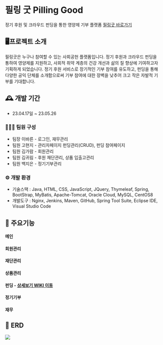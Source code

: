 # 필링 굿 Pilling Good
정기 후원 및 크라우드 펀딩을 통한 영양제 기부 플랫폼 [필링굿 바로가기](http://146.56.162.80/)

## 🖥️프로젝트 소개
필링굿은 누구나 참여할 수 있는 사회공헌 플랫폼입니다. 정기 후원과 크라우드 펀딩을 통하여 영양제를 지원하고, 사회적 취약 계층의 건강 개선과 삶의 질 향상에 기여하고자 기획하게 되었습니다. 
정기 후원 서비스로 장기적인 기부 참여를 유도하고, 펀딩을 통해 다양한 공익 단체를 소개함으로써 기부 참여에 대한 장벽을 낮추어 크고 작은 자발적 기부를 기대합니다.





## 🕰️ 개발 기간
- 23.04.17일 ~ 23.05.26

### 🧑‍🤝‍🧑 팀원 구성
- 팀장 이바른 - 로그인, 재무관리
- 팀원 고현지 - 관리자페이지 펀딩관리(CRUD), 펀딩 참여페이지
- 팀원 김가람 - 회원관리
- 팀원 김귀림 - 후원 재단관리, 상품 입출고관리
- 팀원 백지은 - 정기기부관리

### ⚙️ 개발 환경
- 기술스택 : Java, HTML, CSS, JavaScript, JQuery, Thymeleaf, Spring, BootStrap, MyBatis, Apache-Tomcat, Oracle Cloud, MySQL, CentOS8
- 개발도구 : Nginx, Jenkins, Maven, GitHub, Spring Tool Suite, Eclipse IDE, Visual Studio Code


## 📌 주요기능

#### 메인
#### 회원관리
#### 재단관리
#### 상품관리
#### 펀딩 - [상세보기 WIKI 이동](https://github.com/fatrugi/ks46team4/wiki/%EC%A3%BC%EC%9A%94-%EA%B8%B0%EB%8A%A5-%EC%86%8C%EA%B0%9C(%ED%8E%80%EB%94%A9))
#### 정기기부
#### 재무

## 📌 ERD

<p>
  <img src="https://github.com/fatrugi/ks46team4/assets/123074059/ed10fb23-1b52-4596-a05e-47474b422027">
</p>



